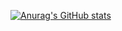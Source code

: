 [![Anurag's GitHub stats](https://github-readme-stats.vercel.app/api?username=buri83)](https://github.com/anuraghazra/github-readme-stats)
